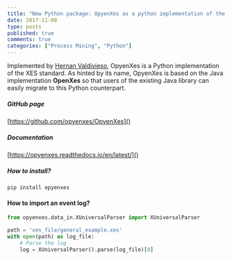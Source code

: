 ```yaml
---
title: "New Python package: OpyenXes as a python implementation of the XES standard"
date: 2017-11-08
type: posts
published: true
comments: true
categories: ["Process Mining", "Python"]
---
```


Implemented by [Hernan Valdivieso](https://github.com/Hernan4444), OpyenXes is a Python implementation of the XES standard. As hinted by its name, OpyenXes is based on the Java implementation **OpenXes** so that users of the existing Java library can easily migrate to this Python counterpart.

##### GitHub page
[https://github.com/opyenxes/OpyenXes]()

##### Documentation
[https://opyenxes.readthedocs.io/en/latest/]()

##### How to install?
```pip install opyenxes```


#### How to import an event log?
```python
from opyenxes.data_in.XUniversalParser import XUniversalParser

path = 'xes_file/general_example.xes'
with open(path) as log_file:
    # Parse the log
    log = XUniversalParser().parse(log_file)[0]
```
